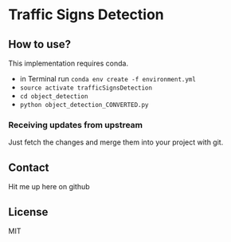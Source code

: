 # Traffic Signs Detection

## How to use?
This implementation requires conda.

* in Terminal run `conda env create -f environment.yml`
* `source activate trafficSignsDetection`
* `cd object_detection`
* `python object_detection_CONVERTED.py`

### Receiving updates from upstream
Just fetch the changes and merge them into your project with git.

## Contact
Hit me up here on github

## License
MIT
